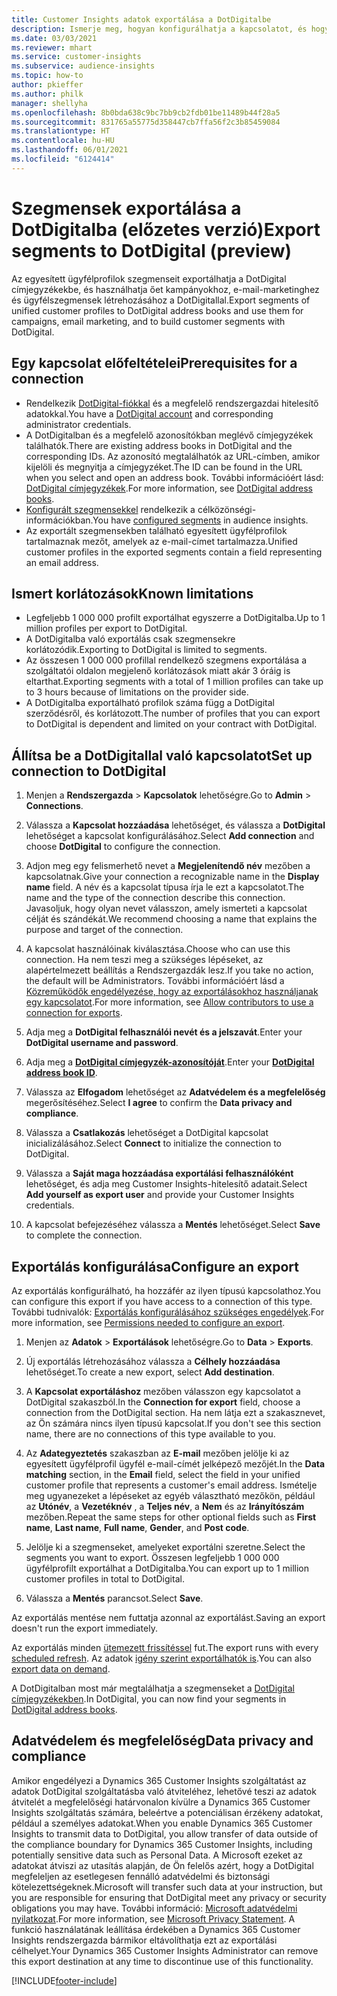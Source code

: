 ```yaml
---
title: Customer Insights adatok exportálása a DotDigitalbe
description: Ismerje meg, hogyan konfigurálhatja a kapcsolatot, és hogyan exportálhatja a DotDigitalba.
ms.date: 03/03/2021
ms.reviewer: mhart
ms.service: customer-insights
ms.subservice: audience-insights
ms.topic: how-to
author: pkieffer
ms.author: philk
manager: shellyha
ms.openlocfilehash: 8b0bda638c9bc7bb9cb2fdb01be11489b44f28a5
ms.sourcegitcommit: 831765a55775d358447cb7ffa56f2c3b85459084
ms.translationtype: HT
ms.contentlocale: hu-HU
ms.lasthandoff: 06/01/2021
ms.locfileid: "6124414"
---
```

# <a name="export-segments-to-dotdigital-preview"></a><span data-ttu-id="5070d-103">Szegmensek exportálása a DotDigitalba (előzetes verzió)</span><span class="sxs-lookup"><span data-stu-id="5070d-103">Export segments to DotDigital (preview)</span></span>

<span data-ttu-id="5070d-104">Az egyesített ügyfélprofilok szegmenseit exportálhatja a DotDigital címjegyzékekbe, és használhatja őet kampányokhoz, e-mail-marketinghez és ügyfélszegmensek létrehozásához a DotDigitallal.</span><span class="sxs-lookup"><span data-stu-id="5070d-104">Export segments of unified customer profiles to DotDigital address books and use them for campaigns, email marketing, and to build customer segments with DotDigital.</span></span> 

## <a name="prerequisites-for-a-connection"></a><span data-ttu-id="5070d-105">Egy kapcsolat előfeltételei</span><span class="sxs-lookup"><span data-stu-id="5070d-105">Prerequisites for a connection</span></span>

-   <span data-ttu-id="5070d-106">Rendelkezik [DotDigital-fiókkal](https://dotdigital.com/) és a megfelelő rendszergazdai hitelesítő adatokkal.</span><span class="sxs-lookup"><span data-stu-id="5070d-106">You have a [DotDigital account](https://dotdigital.com/) and corresponding administrator credentials.</span></span>
-   <span data-ttu-id="5070d-107">A DotDigitalban és a megfelelő azonosítókban meglévő címjegyzékek találhatók.</span><span class="sxs-lookup"><span data-stu-id="5070d-107">There are existing address books in DotDigital and the corresponding IDs.</span></span> <span data-ttu-id="5070d-108">Az azonosító megtalálhatók az URL-címben, amikor kijelöli és megnyitja a címjegyzéket.</span><span class="sxs-lookup"><span data-stu-id="5070d-108">The ID can be found in the URL when you select and open an address book.</span></span> <span data-ttu-id="5070d-109">További információért lásd: [DotDigital címjegyzékek](https://support.dotdigital.com/hc/articles/212211968-Creating-an-address-book).</span><span class="sxs-lookup"><span data-stu-id="5070d-109">For more information, see [DotDigital address books](https://support.dotdigital.com/hc/articles/212211968-Creating-an-address-book).</span></span>
-   <span data-ttu-id="5070d-110">[Konfigurált szegmensekkel](segments.md) rendelkezik a célközönségi-információkban.</span><span class="sxs-lookup"><span data-stu-id="5070d-110">You have [configured segments](segments.md) in audience insights.</span></span>
-   <span data-ttu-id="5070d-111">Az exportált szegmensekben található egyesített ügyfélprofilok tartalmaznak mezőt, amelyek az e-mail-címet tartalmazza.</span><span class="sxs-lookup"><span data-stu-id="5070d-111">Unified customer profiles in the exported segments contain a field representing an email address.</span></span>

## <a name="known-limitations"></a><span data-ttu-id="5070d-112">Ismert korlátozások</span><span class="sxs-lookup"><span data-stu-id="5070d-112">Known limitations</span></span>

- <span data-ttu-id="5070d-113">Legfeljebb 1 000 000 profilt exportálhat egyszerre a DotDigitalba.</span><span class="sxs-lookup"><span data-stu-id="5070d-113">Up to 1 million profiles per export to DotDigital.</span></span>
- <span data-ttu-id="5070d-114">A DotDigitalba való exportálás csak szegmensekre korlátozódik.</span><span class="sxs-lookup"><span data-stu-id="5070d-114">Exporting to DotDigital is limited to segments.</span></span>
- <span data-ttu-id="5070d-115">Az összesen 1 000 000 profillal rendelkező szegmens exportálása a szolgáltatói oldalon megjelenő korlátozások miatt akár 3 óráig is eltarthat.</span><span class="sxs-lookup"><span data-stu-id="5070d-115">Exporting segments with a total of 1 million profiles can take up to 3 hours because of limitations on the provider side.</span></span> 
- <span data-ttu-id="5070d-116">A DotDigitalba exportálható profilok száma függ a DotDigital szerződésről, és korlátozott.</span><span class="sxs-lookup"><span data-stu-id="5070d-116">The number of profiles that you can export to DotDigital is dependent and limited on your contract with DotDigital.</span></span>

## <a name="set-up-connection-to-dotdigital"></a><span data-ttu-id="5070d-117">Állítsa be a DotDigitallal való kapcsolatot</span><span class="sxs-lookup"><span data-stu-id="5070d-117">Set up connection to DotDigital</span></span>

1. <span data-ttu-id="5070d-118">Menjen a **Rendszergazda** > **Kapcsolatok** lehetőségre.</span><span class="sxs-lookup"><span data-stu-id="5070d-118">Go to **Admin** > **Connections**.</span></span>

1. <span data-ttu-id="5070d-119">Válassza a **Kapcsolat hozzáadása** lehetőséget, és válassza a **DotDigital** lehetőséget a kapcsolat konfigurálásához.</span><span class="sxs-lookup"><span data-stu-id="5070d-119">Select **Add connection** and choose **DotDigital** to configure the connection.</span></span>

1. <span data-ttu-id="5070d-120">Adjon meg egy felismerhető nevet a **Megjelenítendő név** mezőben a kapcsolatnak.</span><span class="sxs-lookup"><span data-stu-id="5070d-120">Give your connection a recognizable name in the **Display name** field.</span></span> <span data-ttu-id="5070d-121">A név és a kapcsolat típusa írja le ezt a kapcsolatot.</span><span class="sxs-lookup"><span data-stu-id="5070d-121">The name and the type of the connection describe this connection.</span></span> <span data-ttu-id="5070d-122">Javasoljuk, hogy olyan nevet válasszon, amely ismerteti a kapcsolat célját és szándékát.</span><span class="sxs-lookup"><span data-stu-id="5070d-122">We recommend choosing a name that explains the purpose and target of the connection.</span></span>

1. <span data-ttu-id="5070d-123">A kapcsolat használóinak kiválasztása.</span><span class="sxs-lookup"><span data-stu-id="5070d-123">Choose who can use this connection.</span></span> <span data-ttu-id="5070d-124">Ha nem teszi meg a szükséges lépéseket, az alapértelmezett beállítás a Rendszergazdák lesz.</span><span class="sxs-lookup"><span data-stu-id="5070d-124">If you take no action, the default will be Administrators.</span></span> <span data-ttu-id="5070d-125">További információért lásd a [Közreműködők engedélyezése, hogy az exportálásokhoz használjanak egy kapcsolatot](connections.md#allow-contributors-to-use-a-connection-for-exports).</span><span class="sxs-lookup"><span data-stu-id="5070d-125">For more information, see [Allow contributors to use a connection for exports](connections.md#allow-contributors-to-use-a-connection-for-exports).</span></span>

1. <span data-ttu-id="5070d-126">Adja meg a **DotDigital felhasználói nevét és a jelszavát**.</span><span class="sxs-lookup"><span data-stu-id="5070d-126">Enter your **DotDigital username and password**.</span></span>

1. <span data-ttu-id="5070d-127">Adja meg a **[DotDigital címjegyzék-azonosítóját](https://support.dotdigital.com/hc/articles/212211968-Creating-an-address-book)**.</span><span class="sxs-lookup"><span data-stu-id="5070d-127">Enter your **[DotDigital address book ID](https://support.dotdigital.com/hc/articles/212211968-Creating-an-address-book)**.</span></span>

1. <span data-ttu-id="5070d-128">Válassza az **Elfogadom** lehetőséget az **Adatvédelem és a megfelelőség** megerősítéséhez.</span><span class="sxs-lookup"><span data-stu-id="5070d-128">Select **I agree** to confirm the **Data privacy and compliance**.</span></span>

1. <span data-ttu-id="5070d-129">Válassza a **Csatlakozás** lehetőséget a DotDigital kapcsolat inicializálásához.</span><span class="sxs-lookup"><span data-stu-id="5070d-129">Select **Connect** to initialize the connection to DotDigital.</span></span>

1. <span data-ttu-id="5070d-130">Válassza a **Saját maga hozzáadása exportálási felhasználóként** lehetőséget, és adja meg Customer Insights-hitelesítő adatait.</span><span class="sxs-lookup"><span data-stu-id="5070d-130">Select **Add yourself as export user** and provide your Customer Insights credentials.</span></span>

1. <span data-ttu-id="5070d-131">A kapcsolat befejezéséhez válassza a **Mentés** lehetőséget.</span><span class="sxs-lookup"><span data-stu-id="5070d-131">Select **Save** to complete the connection.</span></span> 

## <a name="configure-an-export"></a><span data-ttu-id="5070d-132">Exportálás konfigurálása</span><span class="sxs-lookup"><span data-stu-id="5070d-132">Configure an export</span></span>

<span data-ttu-id="5070d-133">Az exportálás konfigurálható, ha hozzáfér az ilyen típusú kapcsolathoz.</span><span class="sxs-lookup"><span data-stu-id="5070d-133">You can configure this export if you have access to a connection of this type.</span></span> <span data-ttu-id="5070d-134">További tudnivalók: [Exportálás konfigurálásához szükséges engedélyek](export-destinations.md#set-up-a-new-export).</span><span class="sxs-lookup"><span data-stu-id="5070d-134">For more information, see [Permissions needed to configure an export](export-destinations.md#set-up-a-new-export).</span></span>

1. <span data-ttu-id="5070d-135">Menjen az **Adatok** > **Exportálások** lehetőségre.</span><span class="sxs-lookup"><span data-stu-id="5070d-135">Go to **Data** > **Exports**.</span></span>

1. <span data-ttu-id="5070d-136">Új exportálás létrehozásához válassza a **Célhely hozzáadása** lehetőséget.</span><span class="sxs-lookup"><span data-stu-id="5070d-136">To create a new export, select **Add destination**.</span></span>

1. <span data-ttu-id="5070d-137">A **Kapcsolat exportáláshoz** mezőben válasszon egy kapcsolatot a DotDigital szakaszból.</span><span class="sxs-lookup"><span data-stu-id="5070d-137">In the **Connection for export** field, choose a connection from the DotDigital section.</span></span> <span data-ttu-id="5070d-138">Ha nem látja ezt a szakasznevet, az Ön számára nincs ilyen típusú kapcsolat.</span><span class="sxs-lookup"><span data-stu-id="5070d-138">If you don't see this section name, there are no connections of this type available to you.</span></span>


1. <span data-ttu-id="5070d-139">Az **Adategyeztetés** szakaszban az **E-mail** mezőben jelölje ki az egyesített ügyfélprofil ügyfél e-mail-címét jelképező mezőjét.</span><span class="sxs-lookup"><span data-stu-id="5070d-139">In the **Data matching** section, in the **Email** field, select the field in your unified customer profile that represents a customer's email address.</span></span> <span data-ttu-id="5070d-140">Ismételje meg ugyanezeket a lépéseket az egyéb választható mezőkön, például az **Utónév**, a **Vezetéknév** , a **Teljes név**, a **Nem** és az **Irányítószám** mezőben.</span><span class="sxs-lookup"><span data-stu-id="5070d-140">Repeat the same steps for other optional fields such as **First name**, **Last name**, **Full name**, **Gender**, and **Post code**.</span></span>

1. <span data-ttu-id="5070d-141">Jelölje ki a szegmenseket, amelyeket exportálni szeretne.</span><span class="sxs-lookup"><span data-stu-id="5070d-141">Select the segments you want to export.</span></span> <span data-ttu-id="5070d-142">Összesen legfeljebb 1 000 000 ügyfélprofilt exportálhat a DotDigitalba.</span><span class="sxs-lookup"><span data-stu-id="5070d-142">You can export up to 1 million customer profiles in total to DotDigital.</span></span>

1. <span data-ttu-id="5070d-143">Válassza a **Mentés** parancsot.</span><span class="sxs-lookup"><span data-stu-id="5070d-143">Select **Save**.</span></span>

<span data-ttu-id="5070d-144">Az exportálás mentése nem futtatja azonnal az exportálást.</span><span class="sxs-lookup"><span data-stu-id="5070d-144">Saving an export doesn't run the export immediately.</span></span>

<span data-ttu-id="5070d-145">Az exportálás minden [ütemezett frissítéssel](system.md#schedule-tab) fut.</span><span class="sxs-lookup"><span data-stu-id="5070d-145">The export runs with every [scheduled refresh](system.md#schedule-tab).</span></span> <span data-ttu-id="5070d-146">Az adatok [igény szerint exportálhatók is](export-destinations.md#run-exports-on-demand).</span><span class="sxs-lookup"><span data-stu-id="5070d-146">You can also [export data on demand](export-destinations.md#run-exports-on-demand).</span></span> 
 
<span data-ttu-id="5070d-147">A DotDigitalban most már megtalálhatja a szegmenseket a [DotDigital címjegyzékekben](https://support.dotdigital.com/hc/articles/212211968-Creating-an-address-book).</span><span class="sxs-lookup"><span data-stu-id="5070d-147">In DotDigital, you can now find your segments in [DotDigital address books](https://support.dotdigital.com/hc/articles/212211968-Creating-an-address-book).</span></span>


## <a name="data-privacy-and-compliance"></a><span data-ttu-id="5070d-148">Adatvédelem és megfelelőség</span><span class="sxs-lookup"><span data-stu-id="5070d-148">Data privacy and compliance</span></span>

<span data-ttu-id="5070d-149">Amikor engedélyezi a Dynamics 365 Customer Insights szolgáltatást az adatok DotDigital szolgáltatásba való átviteléhez, lehetővé teszi az adatok átvitelét a megfelelőségi határvonalon kívülre a Dynamics 365 Customer Insights szolgáltatás számára, beleértve a potenciálisan érzékeny adatokat, például a személyes adatokat.</span><span class="sxs-lookup"><span data-stu-id="5070d-149">When you enable Dynamics 365 Customer Insights to transmit data to DotDigital, you allow transfer of data outside of the compliance boundary for Dynamics 365 Customer Insights, including potentially sensitive data such as Personal Data.</span></span> <span data-ttu-id="5070d-150">A Microsoft ezeket az adatokat átviszi az utasítás alapján, de Ön felelős azért, hogy a DotDigital megfeleljen az esetlegesen fennálló adatvédelmi és biztonsági kötelezettségeknek.</span><span class="sxs-lookup"><span data-stu-id="5070d-150">Microsoft will transfer such data at your instruction, but you are responsible for ensuring that DotDigital meet any privacy or security obligations you may have.</span></span> <span data-ttu-id="5070d-151">További információ: [Microsoft adatvédelmi nyilatkozat](https://go.microsoft.com/fwlink/?linkid=396732).</span><span class="sxs-lookup"><span data-stu-id="5070d-151">For more information, see [Microsoft Privacy Statement](https://go.microsoft.com/fwlink/?linkid=396732).</span></span>
<span data-ttu-id="5070d-152">A funkció használatának leállítása érdekében a Dynamics 365 Customer Insights rendszergazda bármikor eltávolíthatja ezt az exportálási célhelyet.</span><span class="sxs-lookup"><span data-stu-id="5070d-152">Your Dynamics 365 Customer Insights Administrator can remove this export destination at any time to discontinue use of this functionality.</span></span>


[!INCLUDE[footer-include](../includes/footer-banner.md)]
